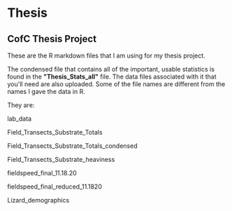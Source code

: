 # Thesis
## CofC Thesis Project

These are the R markdown files that I am using for my thesis project.

The condensed file that contains all of the important, usable statistics is found in the **"Thesis_Stats_all"** file. The data files associated with it that you'll need are also uploaded. Some of the file names are different from the names I gave the data in R.

They are:

lab_data

Field_Transects_Substrate_Totals

Field_Transects_Substrate_Totals_condensed

Field_Transects_Substrate_heaviness

fieldspeed_final_11.18.20

fieldspeed_final_reduced_11.1820

Lizard_demographics
